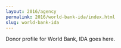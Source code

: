 ```yaml
---
layout: 2016/agency
permalink: 2016/world-bank-ida/index.html
slug: world-bank-ida
---
```


Donor profile for World Bank, IDA goes here.
